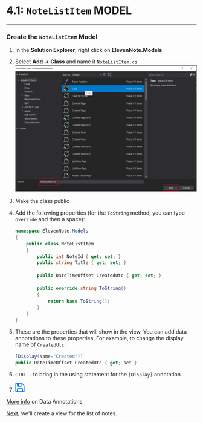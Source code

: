 # 4.1: `NoteListItem` MODEL
---
### Create the `NoteListItem` Model
1. In the **Solution Explorer**, right click on **ElevenNote.Models**
2. Select **Add -> Class** and name it `NoteListItem.cs`
![Add NoteListItem](../assets/4.1-A.png) 
3. Make the class public
4. Add the following properties (for the `ToString` method, you can type `override` and then a space):

    ```cs
    namespace ElevenNote.Models
    {
        public class NoteListItem
        {
            public int NoteId { get; set; }
            public string Title { get; set; }

            public DateTimeOffset CreatedUtc { get; set; }

            public override string ToString()
            {
                return base.ToString();
            }
        }
    }
    ```
5. These are the properties that will show in the view. You can add data annotations to these properties.  For example, to change the display name of `CreatedUtc`:

    ```cs
    [Display(Name="Created")]
    public DateTimeOffset CreatedUtc { get; set }
    ```
6. `CTRL .` to bring in the using statement for the `[Display]` annotation
7. ![Save](../assets/font-awesome-save.png)


[More info](../3-DatabaseSetup/3.0a-Annotations.md) on Data Annotations 

[Next,](4.2-IndexView.md) we'll create a view for the list of notes.
